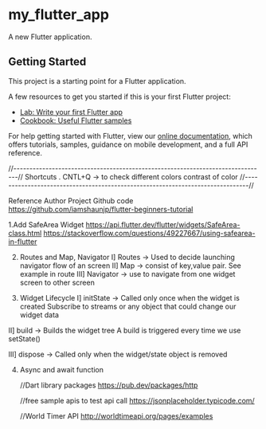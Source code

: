 # my_flutter_app

A new Flutter application.

## Getting Started

This project is a starting point for a Flutter application.

A few resources to get you started if this is your first Flutter project:

- [Lab: Write your first Flutter app](https://flutter.dev/docs/get-started/codelab)
- [Cookbook: Useful Flutter samples](https://flutter.dev/docs/cookbook)

For help getting started with Flutter, view our
[online documentation](https://flutter.dev/docs), which offers tutorials,
samples, guidance on mobile development, and a full API reference.

//-------------------------------------------------------------------------------//
Shortcuts
. CNTL+Q -> to check different colors contrast of color
//-------------------------------------------------------------------------------//

Reference Author Project Github code
https://github.com/iamshaunjp/flutter-beginners-tutorial

1.Add SafeArea Widget
https://api.flutter.dev/flutter/widgets/SafeArea-class.html
https://stackoverflow.com/questions/49227667/using-safearea-in-flutter

2. Routes and Map, Navigator
  I] Routes -> Used to decide launching navigator flow of an screen
  II] Map -> consist of key,value pair. See example in route
  III] Navigator -> use to navigate from one widget screen to other screen

3.  Widget Lifecycle
  I] initState -> Called only once when the widget is created
                  Subscribe to streams or any object that could change our widget data

  II] build -> Builds the widget tree
               A build is triggered every time we use setState()

  III] dispose -> Called only when the widget/state object is removed

4. Async and await function

    //Dart library packages
    https://pub.dev/packages/http

    //free sample apis to test api call
    https://jsonplaceholder.typicode.com/

    //World Timer API
    http://worldtimeapi.org/pages/examples